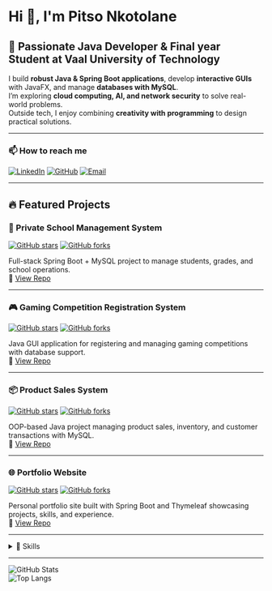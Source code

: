 # Hi 👋, I'm Pitso Nkotolane

## 🚀 Passionate Java Developer & Final year Student at Vaal University of Technology
I build **robust Java & Spring Boot applications**, develop **interactive GUIs** with JavaFX, and manage **databases with MySQL**.  
I’m exploring **cloud computing, AI, and network security** to solve real-world problems.  
Outside tech, I enjoy combining **creativity with programming** to design practical solutions.

---

### 📫 How to reach me
[![LinkedIn](https://img.shields.io/badge/LinkedIn-Pitso%20Nkotolane-blue?style=flat&logo=linkedin)](https://www.linkedin.com/in/pitso-gintos-nkotolane-977297231/)
[![GitHub](https://img.shields.io/badge/GitHub-PitsoNkotolane-black?style=flat&logo=github)](https://github.com/pitsonkotolane)
[![Email](https://img.shields.io/badge/Email-pnkotolane%40gmail.com-red?style=flat&logo=gmail)](mailto:pnkotolane@gmail.com)

---

## 🔥 Featured Projects

### 💼 Private School Management System
[![GitHub stars](https://img.shields.io/github/stars/pitsonkotolane/private-school-management?style=social)](https://github.com/pitsonkotolane/private-school-management)
[![GitHub forks](https://img.shields.io/github/forks/pitsonkotolane/private-school-management?style=social)](https://github.com/pitsonkotolane/private-school-management)

Full-stack Spring Boot + MySQL project to manage students, grades, and school operations.  
🔗 [View Repo](https://github.com/pitsonkotolane/private-school-management)

---

### 🎮 Gaming Competition Registration System
[![GitHub stars](https://img.shields.io/github/stars/pitsonkotolane/gaming-competition-system?style=social)](https://github.com/pitsonkotolane/gaming-competition-system)
[![GitHub forks](https://img.shields.io/github/forks/pitsonkotolane/gaming-competition-system?style=social)](https://github.com/pitsonkotolane/gaming-competition-system)

Java GUI application for registering and managing gaming competitions with database support.  
🔗 [View Repo](https://github.com/pitsonkotolane/gaming-competition-system)

---

### 📦 Product Sales System
[![GitHub stars](https://img.shields.io/github/stars/pitsonkotolane/product-sales-system?style=social)](https://github.com/pitsonkotolane/product-sales-system)
[![GitHub forks](https://img.shields.io/github/forks/pitsonkotolane/product-sales-system?style=social)](https://github.com/pitsonkotolane/product-sales-system)

OOP-based Java project managing product sales, inventory, and customer transactions with MySQL.  
🔗 [View Repo](https://github.com/pitsonkotolane/product-sales-system)

---

### 🌐 Portfolio Website
[![GitHub stars](https://img.shields.io/github/stars/pitsonkotolane/portfolio?style=social)](https://github.com/pitsonkotolane/portfolio)
[![GitHub forks](https://img.shields.io/github/forks/pitsonkotolane/portfolio?style=social)](https://github.com/pitsonkotolane/portfolio)

Personal portfolio site built with Spring Boot and Thymeleaf showcasing projects, skills, and experience.  
🔗 [View Repo](https://github.com/pitsonkotolane/portfolio)

---

<details>
<summary>🧰 Skills</summary>

**Languages:**  
<div align="left">
  <img src="https://cdn.jsdelivr.net/gh/devicons/devicon/icons/java/java-original.svg" height="30" alt="Java" />
  <img width="12"/>
  <img src="https://cdn.jsdelivr.net/gh/devicons/devicon/icons/html5/html5-original.svg" height="30" alt="HTML5" />
  <img width="12"/>
  <img src="https://cdn.jsdelivr.net/gh/devicons/devicon/icons/css3/css3-original.svg" height="30" alt="CSS3" />
  <img width="12"/>
  <img src="https://cdn.jsdelivr.net/gh/devicons/devicon/icons/javascript/javascript-original.svg" height="30" alt="JavaScript" />
  <img width="12"/>
  <img src="https://cdn.jsdelivr.net/gh/devicons/devicon/icons/sql/sql-original.svg" height="30" alt="SQL" />
</div>

**Frontend:**  
<div align="left">
  <img src="https://cdn.jsdelivr.net/gh/devicons/devicon/icons/bootstrap/bootstrap-original.svg" height="30" alt="Bootstrap" />
  <img width="12"/>
  <img src="https://cdn.jsdelivr.net/gh/devicons/devicon/icons/thymeleaf/thymeleaf-original.svg" height="30" alt="Thymeleaf" />
</div>

**Backend & Frameworks:**  
<div align="left">
  <img src="https://cdn.jsdelivr.net/gh/devicons/devicon/icons/spring/spring-original.svg" height="30" alt="Spring Boot" />
  <img width="12"/>
  <img src="https://cdn.jsdelivr.net/gh/devicons/devicon/icons/hibernate/hibernate-original.svg" height="30" alt="Hibernate" />
</div>

**Databases:**  
<div align="left">
  <img src="https://cdn.jsdelivr.net/gh/devicons/devicon/icons/mysql/mysql-original.svg" height="30" alt="MySQL" />
</div>

**Tools & IDEs:**  
<div align="left">
  <img src="https://cdn.jsdelivr.net/gh/devicons/devicon/icons/git/git-original.svg" height="30" alt="Git" />
  <img width="12"/>
  <img src="https://cdn.jsdelivr.net/gh/devicons/devicon/icons/github/github-original.svg" height="30" alt="GitHub" />
  <img width="12"/>
  <img src="https://cdn.jsdelivr.net/gh/devicons/devicon/icons/intellij/intellij-original.svg" height="30" alt="IntelliJ IDEA" />
</div>

</details>

---

![GitHub Stats](https://github-readme-stats.vercel.app/api?username=Pitso4859&show_icons=true&theme=radical)  
![Top Langs](https://github-readme-stats.vercel.app/api/top-langs/?username=Pitso4859&layout=compact&theme=radical)
